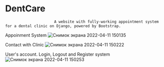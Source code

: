 # DentCare
                          A website with fully-working appointment system for a dental clinic on Django, powered by Bootstrap.

Appoinment System
![Снимок экрана 2022-04-11 150135](https://user-images.githubusercontent.com/74897530/162900121-586346e1-6a33-4f10-8388-722d37c4d9af.jpg)


Contact with Clinic
![Снимок экрана 2022-04-11 150222](https://user-images.githubusercontent.com/74897530/162900131-8ba9e656-fb30-4ba0-b264-8449f8574dc7.jpg)


User's account. Login, Logout and Register system
![Снимок экрана 2022-04-11 150253](https://user-images.githubusercontent.com/74897530/162900133-2ee26a76-6e63-46fb-bdd4-8b62f03f44d5.jpg)
